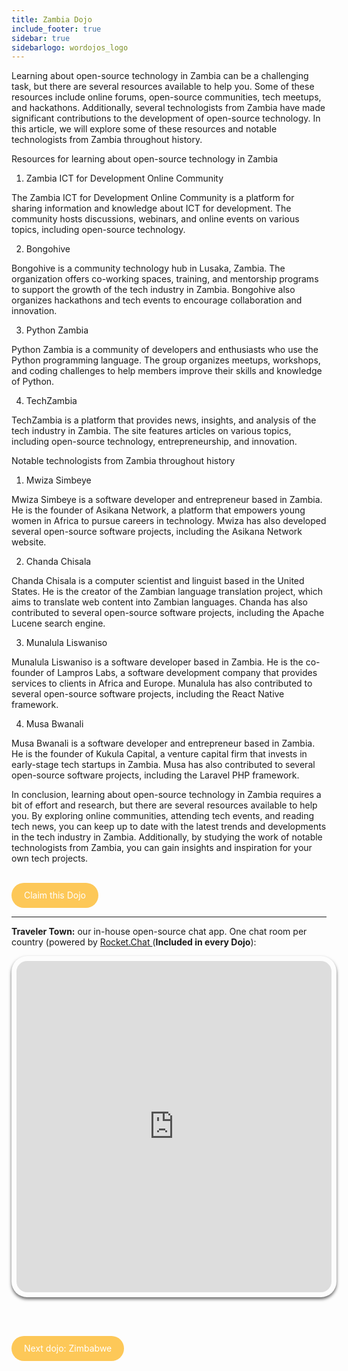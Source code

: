 ```yaml
---
title: Zambia Dojo
include_footer: true
sidebar: true
sidebarlogo: wordojos_logo
---
```


Learning about open-source technology in Zambia can be a challenging task, but there are several resources available to help you. Some of these resources include online forums, open-source communities, tech meetups, and hackathons. Additionally, several technologists from Zambia have made significant contributions to the development of open-source technology. In this article, we will explore some of these resources and notable technologists from Zambia throughout history.

Resources for learning about open-source technology in Zambia

1.  Zambia ICT for Development Online Community

The Zambia ICT for Development Online Community is a platform for sharing information and knowledge about ICT for development. The community hosts discussions, webinars, and online events on various topics, including open-source technology.

2.  Bongohive

Bongohive is a community technology hub in Lusaka, Zambia. The organization offers co-working spaces, training, and mentorship programs to support the growth of the tech industry in Zambia. Bongohive also organizes hackathons and tech events to encourage collaboration and innovation.

3.  Python Zambia

Python Zambia is a community of developers and enthusiasts who use the Python programming language. The group organizes meetups, workshops, and coding challenges to help members improve their skills and knowledge of Python.

4.  TechZambia

TechZambia is a platform that provides news, insights, and analysis of the tech industry in Zambia. The site features articles on various topics, including open-source technology, entrepreneurship, and innovation.

Notable technologists from Zambia throughout history

1.  Mwiza Simbeye

Mwiza Simbeye is a software developer and entrepreneur based in Zambia. He is the founder of Asikana Network, a platform that empowers young women in Africa to pursue careers in technology. Mwiza has also developed several open-source software projects, including the Asikana Network website.

2.  Chanda Chisala

Chanda Chisala is a computer scientist and linguist based in the United States. He is the creator of the Zambian language translation project, which aims to translate web content into Zambian languages. Chanda has also contributed to several open-source software projects, including the Apache Lucene search engine.

3.  Munalula Liswaniso

Munalula Liswaniso is a software developer based in Zambia. He is the co-founder of Lampros Labs, a software development company that provides services to clients in Africa and Europe. Munalula has also contributed to several open-source software projects, including the React Native framework.

4.  Musa Bwanali

Musa Bwanali is a software developer and entrepreneur based in Zambia. He is the founder of Kukula Capital, a venture capital firm that invests in early-stage tech startups in Zambia. Musa has also contributed to several open-source software projects, including the Laravel PHP framework.

In conclusion, learning about open-source technology in Zambia requires a bit of effort and research, but there are several resources available to help you. By exploring online communities, attending tech events, and reading tech news, you can keep up to date with the latest trends and developments in the tech industry in Zambia. Additionally, by studying the work of notable technologists from Zambia, you can gain insights and inspiration for your own tech projects.

<br>
<html>
  <head>
    <style>
      .button {
        display: inline-block;
        padding: 20px 20px;
        text-align: center;
        text-decoration: none;
        color: #ffffff;
        background-color: #FDC858;
        border-radius: 33px;
        outline: none;
        line-height:  0%;
      }
    </style>
  </head>
  <body>
    <a class="button" href="https://blog.workdojos.com/Zambia" target="_blank">Claim this Dojo</a>
  </body>
</html>
<br>

---


**Traveler Town:**   our in-house open-source chat app.  One chat room per country (powered by <a href="https://rocket.chat" >Rocket.Chat </a>  (**Included in every Dojo**):  

<iframe src="https://chat.traveler.town/channel/Zambia" style="width: 100%;height: 530px;padding: 8px; box-shadow: 0 3px 5px rgba(0,0,0,.6);border-radius: 25px;overflow: hidden;border: none;" align="middle"></iframe>


<br><br>

<html>
  <head>
    <style>
      .button {
        display: inline-block;
        padding: 20px 20px;
        text-align: center;
        text-decoration: none;
        color: #ffffff;
        background-color: #FDC858;
        border-radius: 33px;
        outline: none;
        line-height:  %;
      }
    </style>
  </head>
  <body>
    <a class="button" href="https://workdojos.com/Zimbabwe">Next dojo:  Zimbabwe</a>
  </body>
</html>